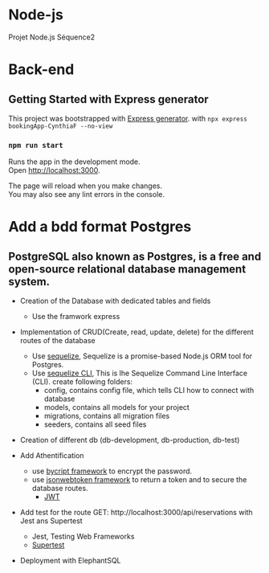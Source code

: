 # Node-js
Projet Node.js Séquence2

# Back-end
## Getting Started with Express generator

This project was bootstrapped with [Express generator](https://github.com/expressjs/generator).
with `npx express bookingApp-CynthiaF --no-view`

### `npm run start`

Runs the app in the development mode.\
Open [http://localhost:3000](http://localhost:3000).

The page will reload when you make changes.\
You may also see any lint errors in the console.

# Add a bdd format Postgres
## PostgreSQL also known as Postgres, is a free and open-source relational database management system.

  * Creation of the Database with dedicated tables and fields
      * Use the framwork express
  
  * Implementation of CRUD(Create, read, update, delete) for the different routes of the database
    * Use [sequelize](https://sequelize.org/), Sequelize is a promise-based Node.js ORM tool for Postgres.
    * Use [sequelize CLI](https://github.com/sequelize/cli), This is lhe Sequelize Command Line Interface (CLI).
       create following folders: 
         * config, contains config file, which tells CLI how to connect with database
         * models, contains all models for your project
         * migrations, contains all migration files
         * seeders, contains all seed files
  
  * Creation of different db (db-development, db-production, db-test)
  
  * Add Athentification
    * use [bycript framework](https://github.com/kelektiv/node.bcrypt.js) to encrypt the password.
    * use [jsonwebtoken framework](https://github.com/auth0/node-jsonwebtoken) to return a token and to secure the database routes.
       * [JWT](https://jwt.io/)
  
  * Add test for the route GET: http://localhost:3000/api/reservations with Jest ans Supertest
    * Jest, Testing Web Frameworks
    * [Supertest](https://github.com/visionmedia/supertest)
 
  * Deployment with ElephantSQL
